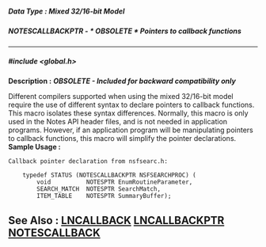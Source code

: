 ##### Data Type : Mixed 32/16-bit Model
##### NOTESCALLBACKPTR - * OBSOLETE * Pointers to callback functions
---
##### #include <global.h>
**Description :**
***OBSOLETE - Included for backward compatibility only***

Different compilers supported when using the mixed 32/16-bit model require the 
use of different syntax to declare pointers to callback functions.  This macro 
isolates these syntax differences.  Normally, this macro is only used in the 
Notes API header files, and is not needed in application programs.  However, if 
an application program will be manipulating pointers to callback functions, 
this macro will simplify the pointer declarations.
**Sample Usage :**
```
Callback pointer declaration from nsfsearc.h:

    typedef STATUS (NOTESCALLBACKPTR NSFSEARCHPROC) (
        void          NOTESPTR EnumRoutineParameter,
        SEARCH_MATCH  NOTESPTR SearchMatch,
        ITEM_TABLE    NOTESPTR SummaryBuffer);
```
**See Also :**
[LNCALLBACK](D:/md_files/LNCALLBACK.md)
[LNCALLBACKPTR](D:/md_files/LNCALLBACKPTR.md)
[NOTESCALLBACK](D:/md_files/NOTESCALLBACK.md)
---
